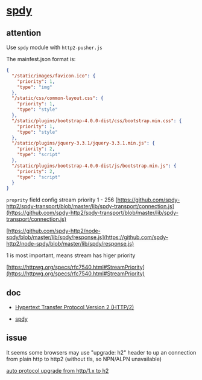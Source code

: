 # [spdy](https://github.com/spdy-http2/node-spdy)

## attention

Use `spdy` module with `http2-pusher.js`

The mainfest.json format is:

```json
{
  "/static/images/favicon.ico": {
    "priority": 1,
    "type": "img"
  },
  "/static/css/common-layout.css": {
    "priority": 1,
    "type": "style"
  },
  "/static/plugins/bootstrap-4.0.0-dist/css/bootstrap.min.css": {
    "priority": 1,
    "type": "style"
  },
  "/static/plugins/jquery-3.3.1/jquery-3.3.1.min.js": {
    "priority": 2,
    "type": "script"
  },
  "/static/plugins/bootstrap-4.0.0-dist/js/bootstrap.min.js": {
    "priority": 2,
    "type": "script"
  }
}
```

`proprity` field config stream priority 1 - 256
[https://github.com/spdy-http2/spdy-transport/blob/master/lib/spdy-transport/connection.js](https://github.com/spdy-http2/spdy-transport/blob/master/lib/spdy-transport/connection.js)

[https://github.com/spdy-http2/node-spdy/blob/master/lib/spdy/response.js](https://github.com/spdy-http2/node-spdy/blob/master/lib/spdy/response.js)

1 is most important, means stream has higer priority

[https://httpwg.org/specs/rfc7540.html#StreamPriority](https://httpwg.org/specs/rfc7540.html#StreamPriority)

## doc

- [Hypertext Transfer Protocol Version 2 (HTTP/2)](https://httpwg.org/specs/rfc7540.html)

- [spdy](https://github.com/spdy-http2/node-spdy)

## issue

It seems some browsers may use "upgrade: h2" header to up an connection from plain http to http2 (without tls, so NPN/ALPN unavailable)

[auto protocol upgrade from http/1.x to h2](https://github.com/spdy-http2/node-spdy/issues/243)
